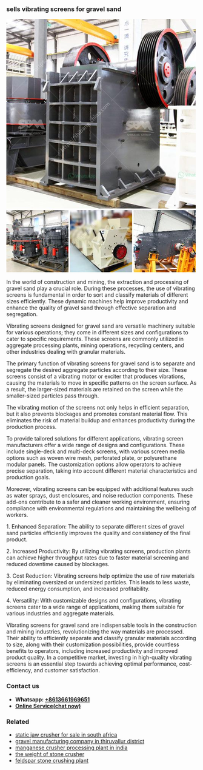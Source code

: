 <h3>sells vibrating screens for gravel sand</h3><img src='1702950462.jpg' alt=''><p>In the world of construction and mining, the extraction and processing of gravel sand play a crucial role. During these processes, the use of vibrating screens is fundamental in order to sort and classify materials of different sizes efficiently. These dynamic machines help improve productivity and enhance the quality of gravel sand through effective separation and segregation.</p><p>Vibrating screens designed for gravel sand are versatile machinery suitable for various operations; they come in different sizes and configurations to cater to specific requirements. These screens are commonly utilized in aggregate processing plants, mining operations, recycling centers, and other industries dealing with granular materials.</p><p>The primary function of vibrating screens for gravel sand is to separate and segregate the desired aggregate particles according to their size. These screens consist of a vibrating motor or exciter that produces vibrations, causing the materials to move in specific patterns on the screen surface. As a result, the larger-sized materials are retained on the screen while the smaller-sized particles pass through.</p><p>The vibrating motion of the screens not only helps in efficient separation, but it also prevents blockages and promotes constant material flow. This eliminates the risk of material buildup and enhances productivity during the production process.</p><p>To provide tailored solutions for different applications, vibrating screen manufacturers offer a wide range of designs and configurations. These include single-deck and multi-deck screens, with various screen media options such as woven wire mesh, perforated plate, or polyurethane modular panels. The customization options allow operators to achieve precise separation, taking into account different material characteristics and production goals.</p><p>Moreover, vibrating screens can be equipped with additional features such as water sprays, dust enclosures, and noise reduction components. These add-ons contribute to a safer and cleaner working environment, ensuring compliance with environmental regulations and maintaining the wellbeing of workers.</p><p>1. Enhanced Separation: The ability to separate different sizes of gravel sand particles efficiently improves the quality and consistency of the final product.</p><p>2. Increased Productivity: By utilizing vibrating screens, production plants can achieve higher throughput rates due to faster material screening and reduced downtime caused by blockages.</p><p>3. Cost Reduction: Vibrating screens help optimize the use of raw materials by eliminating oversized or undersized particles. This leads to less waste, reduced energy consumption, and increased profitability.</p><p>4. Versatility: With customizable designs and configurations, vibrating screens cater to a wide range of applications, making them suitable for various industries and aggregate materials.</p><p>Vibrating screens for gravel sand are indispensable tools in the construction and mining industries, revolutionizing the way materials are processed. Their ability to efficiently separate and classify granular materials according to size, along with their customization possibilities, provide countless benefits to operators, including increased productivity and improved product quality. In a competitive market, investing in high-quality vibrating screens is an essential step towards achieving optimal performance, cost-efficiency, and customer satisfaction.</p><h3>Contact us</h3><ul><li><strong>Whatsapp:&nbsp;<a href="https://wa.me/8613661969651">+8613661969651</a></strong></li><li><a href="https://swt.shibang-china.com/?git&amp;zhl&amp;sells vibrating screens for gravel sand"><strong>Online Service(chat now)</strong></a></li></ul><h3>Related</h3><ul><li><a href='static jaw crusher for sale in south africa.md'>static jaw crusher for sale in south africa</a></li><li><a href='gravel manufacturing company in thiruvallur district.md'>gravel manufacturing company in thiruvallur district</a></li><li><a href='manganese crusher processing plant in india.md'>manganese crusher processing plant in india</a></li><li><a href='the weight of stone crusher.md'>the weight of stone crusher</a></li><li><a href='feldspar stone crushing plant.md'>feldspar stone crushing plant</a></li></ul>
